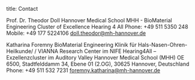 title: Contact

Prof. Dr. Theodor Doll 
Hannover Medical School MHH - BioMaterial Engineering
Cluster of Excellence Hearing 4 All
Phone: +49 511 5350 248
Mobile: +49 177 5224106
doll.theodor@mh-hannover.de




Katharina Foremny
BioMaterial Engineering 
Klinik für Hals-Nasen-Ohren-Heilkunde/ / VIANNA Research Center im NIFE 
Hearing4All – Exzellenzcluster im Auditory Valley 
Hannover Medical School (MHH)
OE 6500, Stadtfelddamm 34, Ebene 01 (2.OG), 30625 Hannover, Deutschland 
Phone: +49 511 532 7231
foremny.katharina@mh-hannover.de

